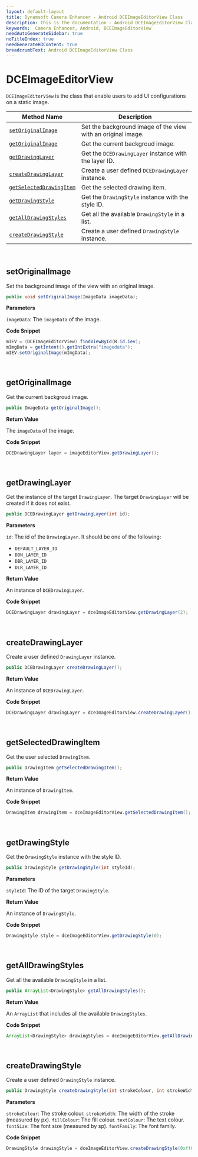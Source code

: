 ```yaml
---
layout: default-layout
title: Dynamsoft Camera Enhancer - Android DCEImageEditorView Class
description: This is the documentation - Android DCEImageEditorView Class page of Dynamsoft Camera Enhancer.
keywords:  Camera Enhancer, Android, DCEImageEditorView
needAutoGenerateSidebar: true
noTitleIndex: true
needGenerateH3Content: true
breadcrumbText: Android DCEImageEditorView Class
---
```


# DCEImageEditorView

`DCEImageEditorView` is the class that enable users to add UI configurations on a static image.

| Method Name | Description |
| ----------- | ----------- |
| [`setOriginalImage`](#setoriginalimage) | Set the background image of the view with an original image. |
| [`getOriginalImage`](#getoriginalimage) | Get the current backgroud image. |
| [`getDrawingLayer`](#getdrawinglayer) | Get the `DCEDrawingLayer` instance with the layer ID. |
| [`createDrawingLayer`](#createdrawinglayer) | Create a user defined `DCEDrawingLayer` instance. |
| [`getSelectedDrawingItem`](#getselecteddrawingitem) | Get the selected drawing item. |
| [`getDrawingStyle`](#getdrawingstyle) | Get the `DrawingStyle` instance with the style ID. |
| [`getAllDrawingStyles`](#getalldrawingstyles) | Get all the available `DrawingStyle` in a list. |
| [`createDrawingStyle`](#createdrawingstyle) | Create a user defined `DrawingStyle` instance. |

&nbsp;

## setOriginalImage

Set the background image of the view with an original image.

```java
public void setOriginalImage(ImageData imageData);
```

**Parameters**

`imageData`: The `imageData` of the image.

**Code Snippet**

```java
mIEV = (DCEImageEditorView) findViewById(R.id.iev);
mImgData = getIntent().getIntExtra("imagedata");
mIEV.setOriginalImage(mImgData);
```

&nbsp;

## getOriginalImage

Get the current backgroud image.

```java
public ImageData getOriginalImage();
```

**Return Value**

The `imageData` of the image.

**Code Snippet**

```java
DCEDrawingLayer layer = imageEditorView.getDrawingLayer();
```

&nbsp;

## getDrawingLayer

Get the instance of the target `DrawingLayer`. The target `DrawingLayer` will be created if it does not exist.

```java
public DCEDrawingLayer getDrawingLayer(int id);
```

**Parameters**

`id`: The id of the `DrawingLayer`. It should be one of the following:

- `DEFAULT_LAYER_ID`
- `DDN_LAYER_ID`
- `DBR_LAYER_ID`
- `DLR_LAYER_ID`

**Return Value**

An instance of `DCEDrawingLayer`.

**Code Snippet**

```java
DCEDrawingLayer drawingLayer = dceImageEditorView.getDrawingLayer(2);
```

&nbsp;

## createDrawingLayer

Create a user defined `DrawingLayer` instance.

```java
public DCEDrawingLayer createDrawingLayer();
```

**Return Value**

An instance of `DCEDrawingLayer`.

**Code Snippet**

```java
DCEDrawingLayer drawingLayer = dceImageEditorView.createDrawingLayer();
```

&nbsp;

## getSelectedDrawingItem

Get the user selected `DrawingItem`.

```java
public DrawingItem getSelectedDrawingItem();
```

**Return Value**

An instance of `DrawingItem`.

**Code Snippet**

```java
DrawingItem drawingItem = dceImageEditorView.getSelectedDrawingItem();
```

&nbsp;

## getDrawingStyle

Get the `DrawingStyle` instance with the style ID.

```java
public DrawingStyle getDrawingStyle(int styleId);
```

**Parameters**

`styleId`: The ID of the target `DrawingStyle`.

**Return Value**

An instance of `DrawingStyle`.

**Code Snippet**

```java
DrawingStyle style = dceImageEditorView.getDrawingStyle(0);
```

&nbsp;

## getAllDrawingStyles

Get all the available `DrawingStyle` in a list.

```java
public ArrayList<DrawingStyle> getAllDrawingStyles();
```

**Return Value**

An `ArrayList` that includes all the available `DrawingStyles`.

**Code Snippet**

```java
ArrayList<DrawingStyle> drawingStyles = dceImageEditorView.getAllDrawingStyles();
```

&nbsp;

## createDrawingStyle

Create a user defined `DrawingStyle` instance.

```java
public DrawingStyle createDrawingStyle(int strokeColour, int strokeWidth, int fillColour, int textColour, int fontSize, String fontFamily);
```

**Parameters**

`strokeColour`: The stroke colour.
`strokeWidth`: The width of the stroke (measured by px).
`fillColour`: The fill colour.
`textColour`: The text colour.
`fontSize`: The font size (measured by sp).
`fontFamily`: The font family.

**Code Snippet**

```java
DrawingStyle drawingStyle = dceImageEditorView.createDrawingStyle(0xff00ff00,2,0xff00ff00,0xff00ff00,12,"sans-serif")
```
